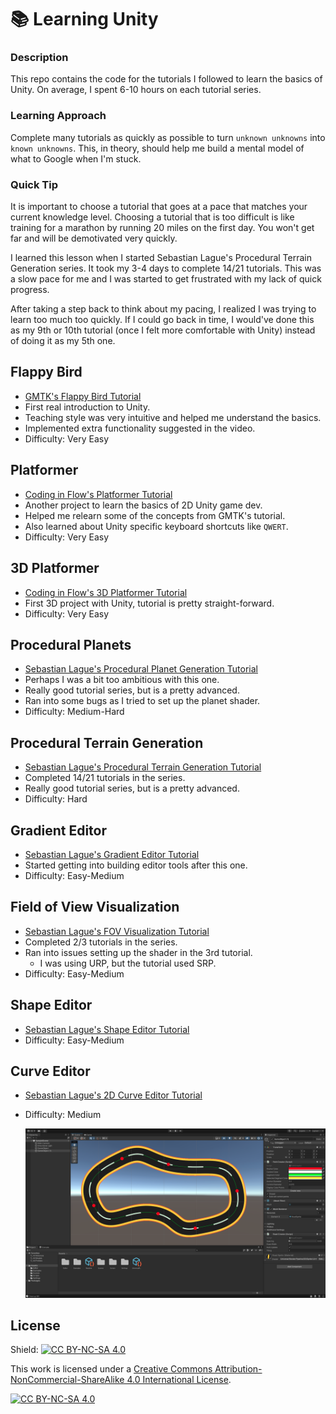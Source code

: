# 📚 Learning Unity

### Description

This repo contains the code for the tutorials I followed to learn the
basics of Unity. On average, I spent 6-10 hours on each tutorial series.

### Learning Approach

Complete many tutorials as quickly as possible to turn `unknown unknowns`
into `known unknowns`. This, in theory, should help me build a mental
model of what to Google when I'm stuck.

### Quick Tip

It is important to choose a tutorial that goes at a pace that matches your
current knowledge level. Choosing a tutorial that is too difficult is like
training for a marathon by running 20 miles on the first day. You won't
get far and will be demotivated very quickly.

I learned this lesson when I started Sebastian Lague's Procedural Terrain
Generation series. It took my 3-4 days to complete 14/21 tutorials. This
was a slow pace for me and I was started to get frustrated with my lack
of quick progress.

After taking a step back to think about my pacing, I realized I was trying
to learn too much too quickly. If I could go back in time, I would've done
this as my 9th or 10th tutorial (once I felt more comfortable with Unity)
instead of doing it as my 5th one.

## Flappy Bird

- [GMTK's Flappy Bird Tutorial](https://www.youtube.com/watch?v=XtQMytORBmM)
- First real introduction to Unity.
- Teaching style was very intuitive and helped me understand the basics.
- Implemented extra functionality suggested in the video.
- Difficulty: Very Easy

## Platformer

- [Coding in Flow's Platformer Tutorial](https://www.youtube.com/watch?v=Ii-scMenaOQ)
- Another project to learn the basics of 2D Unity game dev.
- Helped me relearn some of the concepts from GMTK's tutorial.
- Also learned about Unity specific keyboard shortcuts like `QWERT`.
- Difficulty: Very Easy

## 3D Platformer

- [Coding in Flow's 3D Platformer Tutorial](https://www.youtube.com/watch?v=n0GQL5JgJcY)
- First 3D project with Unity, tutorial is pretty straight-forward.
- Difficulty: Very Easy

## Procedural Planets

- [Sebastian Lague's Procedural Planet Generation Tutorial](https://www.youtube.com/watch?v=QN39W020LqU)
- Perhaps I was a bit too ambitious with this one.
- Really good tutorial series, but is a pretty advanced.
- Ran into some bugs as I tried to set up the planet shader.
- Difficulty: Medium-Hard

## Procedural Terrain Generation

- [Sebastian Lague's Procedural Terrain Generation Tutorial](https://www.youtube.com/watch?v=wbpMiKiSKm8)
- Completed 14/21 tutorials in the series.
- Really good tutorial series, but is a pretty advanced.
- Difficulty: Hard

## Gradient Editor

- [Sebastian Lague's Gradient Editor Tutorial](https://www.youtube.com/watch?v=8_ZAlEoAQiA)
- Started getting into building editor tools after this one.
- Difficulty: Easy-Medium

## Field of View Visualization

- [Sebastian Lague's FOV Visualization Tutorial](https://www.youtube.com/watch?v=rQG9aUWarwE)
- Completed 2/3 tutorials in the series.
- Ran into issues setting up the shader in the 3rd tutorial.
  - I was using URP, but the tutorial used SRP.
- Difficulty: Easy-Medium

## Shape Editor

- [Sebastian Lague's Shape Editor Tutorial](https://www.youtube.com/watch?v=bPO7_JNWNmI)
- Difficulty: Easy-Medium

## Curve Editor

- [Sebastian Lague's 2D Curve Editor Tutorial](https://www.youtube.com/watch?v=RF04Fi9OCPc)
- Difficulty: Medium

  <img src="/_demos/09-curve-editor-01.png">

## License

Shield: [![CC BY-NC-SA 4.0][cc-by-nc-sa-shield]][cc-by-nc-sa]

This work is licensed under a
[Creative Commons Attribution-NonCommercial-ShareAlike 4.0 International License][cc-by-nc-sa].

[![CC BY-NC-SA 4.0][cc-by-nc-sa-image]][cc-by-nc-sa]

[cc-by-nc-sa]: http://creativecommons.org/licenses/by-nc-sa/4.0/
[cc-by-nc-sa-image]: https://licensebuttons.net/l/by-nc-sa/4.0/88x31.png
[cc-by-nc-sa-shield]: https://img.shields.io/badge/License-CC%20BY--NC--SA%204.0-lightgrey.svg
